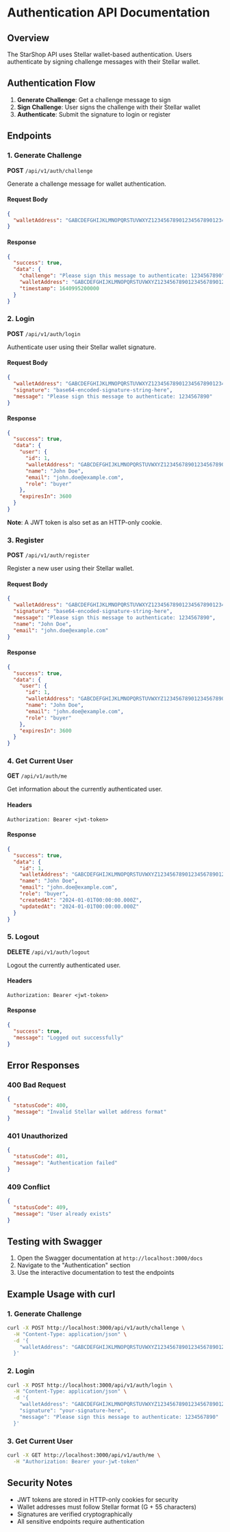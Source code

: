 # Authentication API Documentation

## Overview

The StarShop API uses Stellar wallet-based authentication. Users authenticate by signing challenge messages with their Stellar wallet.

## Authentication Flow

1. **Generate Challenge**: Get a challenge message to sign
2. **Sign Challenge**: User signs the challenge with their Stellar wallet
3. **Authenticate**: Submit the signature to login or register

## Endpoints

### 1. Generate Challenge

**POST** `/api/v1/auth/challenge`

Generate a challenge message for wallet authentication.

#### Request Body
```json
{
  "walletAddress": "GABCDEFGHIJKLMNOPQRSTUVWXYZ1234567890123456789012345678901234567890"
}
```

#### Response
```json
{
  "success": true,
  "data": {
    "challenge": "Please sign this message to authenticate: 1234567890",
    "walletAddress": "GABCDEFGHIJKLMNOPQRSTUVWXYZ1234567890123456789012345678901234567890",
    "timestamp": 1640995200000
  }
}
```

### 2. Login

**POST** `/api/v1/auth/login`

Authenticate user using their Stellar wallet signature.

#### Request Body
```json
{
  "walletAddress": "GABCDEFGHIJKLMNOPQRSTUVWXYZ1234567890123456789012345678901234567890",
  "signature": "base64-encoded-signature-string-here",
  "message": "Please sign this message to authenticate: 1234567890"
}
```

#### Response
```json
{
  "success": true,
  "data": {
    "user": {
      "id": 1,
      "walletAddress": "GABCDEFGHIJKLMNOPQRSTUVWXYZ1234567890123456789012345678901234567890",
      "name": "John Doe",
      "email": "john.doe@example.com",
      "role": "buyer"
    },
    "expiresIn": 3600
  }
}
```

**Note**: A JWT token is also set as an HTTP-only cookie.

### 3. Register

**POST** `/api/v1/auth/register`

Register a new user using their Stellar wallet.

#### Request Body
```json
{
  "walletAddress": "GABCDEFGHIJKLMNOPQRSTUVWXYZ1234567890123456789012345678901234567890",
  "signature": "base64-encoded-signature-string-here",
  "message": "Please sign this message to authenticate: 1234567890",
  "name": "John Doe",
  "email": "john.doe@example.com"
}
```

#### Response
```json
{
  "success": true,
  "data": {
    "user": {
      "id": 1,
      "walletAddress": "GABCDEFGHIJKLMNOPQRSTUVWXYZ1234567890123456789012345678901234567890",
      "name": "John Doe",
      "email": "john.doe@example.com",
      "role": "buyer"
    },
    "expiresIn": 3600
  }
}
```

### 4. Get Current User

**GET** `/api/v1/auth/me`

Get information about the currently authenticated user.

#### Headers
```
Authorization: Bearer <jwt-token>
```

#### Response
```json
{
  "success": true,
  "data": {
    "id": 1,
    "walletAddress": "GABCDEFGHIJKLMNOPQRSTUVWXYZ1234567890123456789012345678901234567890",
    "name": "John Doe",
    "email": "john.doe@example.com",
    "role": "buyer",
    "createdAt": "2024-01-01T00:00:00.000Z",
    "updatedAt": "2024-01-01T00:00:00.000Z"
  }
}
```

### 5. Logout

**DELETE** `/api/v1/auth/logout`

Logout the currently authenticated user.

#### Headers
```
Authorization: Bearer <jwt-token>
```

#### Response
```json
{
  "success": true,
  "message": "Logged out successfully"
}
```

## Error Responses

### 400 Bad Request
```json
{
  "statusCode": 400,
  "message": "Invalid Stellar wallet address format"
}
```

### 401 Unauthorized
```json
{
  "statusCode": 401,
  "message": "Authentication failed"
}
```

### 409 Conflict
```json
{
  "statusCode": 409,
  "message": "User already exists"
}
```

## Testing with Swagger

1. Open the Swagger documentation at `http://localhost:3000/docs`
2. Navigate to the "Authentication" section
3. Use the interactive documentation to test the endpoints

## Example Usage with curl

### 1. Generate Challenge
```bash
curl -X POST http://localhost:3000/api/v1/auth/challenge \
  -H "Content-Type: application/json" \
  -d '{
    "walletAddress": "GABCDEFGHIJKLMNOPQRSTUVWXYZ1234567890123456789012345678901234567890"
  }'
```

### 2. Login
```bash
curl -X POST http://localhost:3000/api/v1/auth/login \
  -H "Content-Type: application/json" \
  -d '{
    "walletAddress": "GABCDEFGHIJKLMNOPQRSTUVWXYZ1234567890123456789012345678901234567890",
    "signature": "your-signature-here",
    "message": "Please sign this message to authenticate: 1234567890"
  }'
```

### 3. Get Current User
```bash
curl -X GET http://localhost:3000/api/v1/auth/me \
  -H "Authorization: Bearer your-jwt-token"
```

## Security Notes

- JWT tokens are stored in HTTP-only cookies for security
- Wallet addresses must follow Stellar format (G + 55 characters)
- Signatures are verified cryptographically
- All sensitive endpoints require authentication 